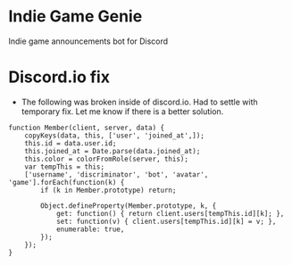 # Indie Game Genie
Indie game announcements bot for Discord

# Discord.io fix
  * The following was broken inside of discord.io. Had to settle with temporary fix. Let me know if there is a better solution.
```
function Member(client, server, data) {
	copyKeys(data, this, ['user', 'joined_at',]);
	this.id = data.user.id;
	this.joined_at = Date.parse(data.joined_at);
	this.color = colorFromRole(server, this);
	var tempThis = this;
	['username', 'discriminator', 'bot', 'avatar', 'game'].forEach(function(k) {
		if (k in Member.prototype) return;

		Object.defineProperty(Member.prototype, k, {
			get: function() { return client.users[tempThis.id][k]; },
			set: function(v) { client.users[tempThis.id][k] = v; },
			enumerable: true,
		});
	});
}
```
